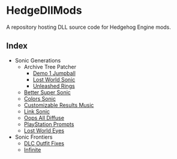 # HedgeDllMods
A repository hosting DLL source code for Hedgehog Engine mods.

## Index
- Sonic Generations
  - Archive Tree Patcher
    - [Demo 1 Jumpball](Source/bb/ArchiveTreePatcher/Demo1Jumpball)
    - [Lost World Sonic](Source/bb/ArchiveTreePatcher/SLWSonic)
    - [Unleashed Rings](Source/bb/ArchiveTreePatcher/UnleashedRings)
  - [Better Super Sonic](Source/bb/BetterSuperSonic)
  - [Colors Sonic](Source/bb/ColorsSonic)
  - [Customizable Results Music](Source/bb/CustomizableResultsMusic)
  - [Link Sonic](Source/bb/LinkSonic)
  - [Oops All Diffuse](Source/bb/OopsAllDiffuse)
  - [PlayStation Prompts](Source/bb/PlayStationPrompts)
  - [Lost World Eyes](Source/bb/SLWEyes)
- Sonic Frontiers
  - [DLC Outfit Fixes](Source/rangers/DLCOutfitFixes)
  - [Infinite](Source/rangers/Infinite)
